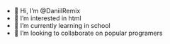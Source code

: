 - 👋 Hi, I’m @DaniilRemix
- 👀 I’m interested in html
- 🌱 I’m currently learning  in school
- 💞️ I’m looking to collaborate on  popular programers

<!---
DaniilRemix/DaniilRemix is a ✨ special ✨ repository because its `README.md` (this file) appears on your GitHub profile.
You can click the Preview link to take a look at your changes.
--->
